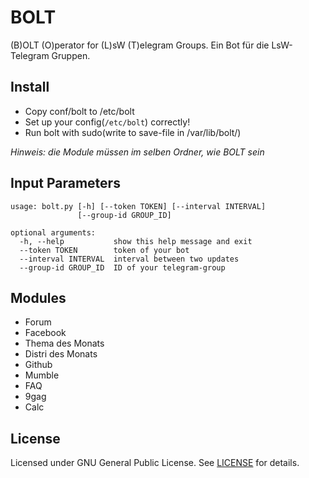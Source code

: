 # BOLT
(B)OLT (O)perator for (L)sW (T)elegram Groups. Ein Bot für die LsW-Telegram Gruppen.


Install
-------

- Copy conf/bolt to /etc/bolt
- Set up your config(`/etc/bolt`) correctly!
- Run bolt with sudo(write to save-file in /var/lib/bolt/)


*Hinweis: die Module müssen im selben Ordner, wie BOLT sein*

Input Parameters
----------------

```
usage: bolt.py [-h] [--token TOKEN] [--interval INTERVAL]
               [--group-id GROUP_ID]

optional arguments:
  -h, --help           show this help message and exit
  --token TOKEN        token of your bot
  --interval INTERVAL  interval between two updates
  --group-id GROUP_ID  ID of your telegram-group
```


Modules
-------

- Forum
- Facebook
- Thema des Monats
- Distri des Monats
- Github
- Mumble
- FAQ
- 9gag
- Calc


License
-------
Licensed under GNU General Public License.
See [LICENSE](./LICENSE) for details.
